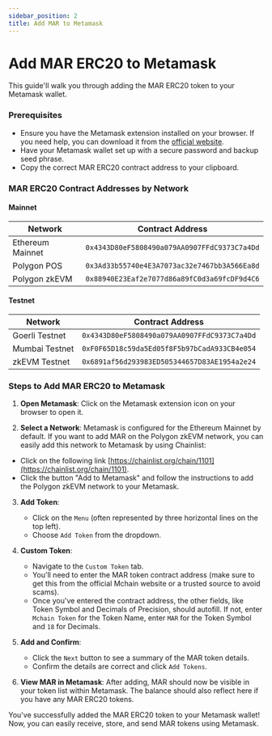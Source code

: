 ```yaml
---
sidebar_position: 2
title: Add MAR to Metamask
---
```


# Add MAR ERC20 to Metamask

This guide'll walk you through adding the MAR ERC20 token to your Metamask wallet.

### Prerequisites

- Ensure you have the Metamask extension installed on your browser. If you need help, you can download it from the [official website](https://metamask.io/).
- Have your Metamask wallet set up with a secure password and backup seed phrase.
- Copy the correct MAR ERC20 contract address to your clipboard.

### MAR ERC20 Contract Addresses by Network

#### Mainnet

| Network     | Contract Address |
|-------------|------------------|
| Ethereum Mainnet | `0x4343D80eF5808490a079AA0907FFdC9373C7a4Dd` |
| Polygon POS | `0x3Ad33b55740e4E3A7073ac32e7467bb3A566Ea8d` |
| Polygon zkEVM | `0x88940E23Eaf2e7077d86a89fC0d3a69fcDF9d4C6` |

#### Testnet

| Network     | Contract Address |
|-------------|------------------|
| Goerli Testnet | `0x4343D80eF5808490a079AA0907FFdC9373C7a4Dd` |
| Mumbai Testnet | `0xF0F65D18c59da5Ed05f8F5b97bCadA933CB4e054` |
| zkEVM Testnet | `0x6891af56d293983ED505344657D83AE1954a2e24` |

### Steps to Add MAR ERC20 to Metamask

1. **Open Metamask**: Click on the Metamask extension icon on your browser to open it.

2. **Select a Network**: Metamask is configured for the Ethereum Mainnet by default. If you want to add MAR on the Polygon zkEVM network, you can easily add this network to Metamask by using Chainlist:

- Click on the following link [https://chainlist.org/chain/1101](https://chainlist.org/chain/1101).
- Click the button "Add to Metamask" and follow the instructions to add the Polygon zkEVM network to your Metamask.

3. **Add Token**: 
    - Click on the `Menu` (often represented by three horizontal lines on the top left).
    - Choose `Add Token` from the dropdown.

4. **Custom Token**: 
    - Navigate to the `Custom Token` tab.
    - You'll need to enter the MAR token contract address (make sure to get this from the official Mchain website or a trusted source to avoid scams). 
    - Once you've entered the contract address, the other fields, like Token Symbol and Decimals of Precision, should autofill. If not, enter `Mchain Token` for the Token Name, enter `MAR` for the Token Symbol and `18` for Decimals.

5. **Add and Confirm**: 
    - Click the `Next` button to see a summary of the MAR token details.
    - Confirm the details are correct and click `Add Tokens`.

6. **View MAR in Metamask**: After adding, MAR should now be visible in your token list within Metamask. The balance should also reflect here if you have any MAR ERC20 tokens.

You've successfully added the MAR ERC20 token to your Metamask wallet! Now, you can easily receive, store, and send MAR tokens using Metamask.

